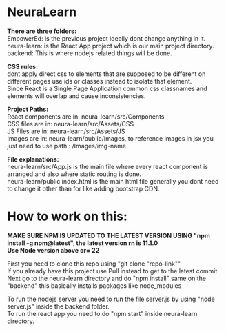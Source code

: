 # NeuraLearn

**There are three folders:**<br>
EmpowerEd: is the previous project ideally dont change anything in it.<br>
neura-learn: is the React App project which is our main project directory.<br>
backend: This is where nodejs related things will be done.

**CSS rules:**<br>
dont apply direct css to elements that are supposed to be different on different pages use ids or classes instead to isolate that element.<br>
Since React is a Single Page Application common css classnames and elements will overlap and cause inconsistencies.

**Project Paths:**<br>
React components are in: neura-learn/src/Components<br>
CSS files are in: neura-learn/src/Assets/CSS<br>
JS Files are in: neura-learn/src/Assets/JS<br>
Images are in: neura-learn/public/Images, to reference images in jsx you just need to use path : /Images/img-name

**File explanations:**<br>
neura-learn/src/App.js is the main file where every react component is arranged and also where static routing is done.<br>
neura-learn/public index.html is the main html file generally you dont need to change it other than for like adding bootstrap CDN.


# How to work on this:

**MAKE SURE NPM IS UPDATED TO THE LATEST VERSION USING "npm install -g npm@latest", the latest version rn is 11.1.0**<br>
**Use Node version above or= 22**

First you need to clone this repo using "git clone "repo-link""<br>
If you already have this project use Pull instead to get to the latest commit.<br>
Next go to the neura-learn directory and do "npm install" same on the "backend" this basically installs packages like node_modules

To run the nodejs server you need to run the file server.js by using "node server.js" inside the backend folder.<br>
To run the react app you need to do "npm start" inside neura-learn directory.
